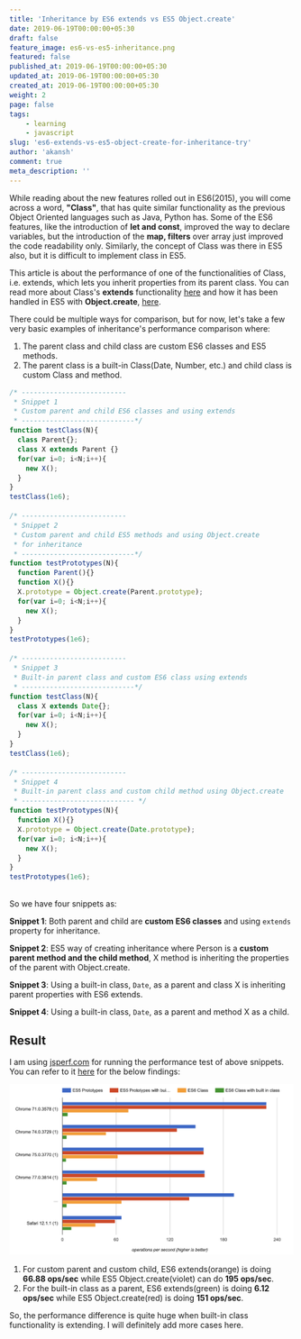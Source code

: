 ```yaml
---
title: 'Inheritance by ES6 extends vs ES5 Object.create'
date: 2019-06-19T00:00:00+05:30
draft: false
feature_image: es6-vs-es5-inheritance.png
featured: false
published_at: 2019-06-19T00:00:00+05:30
updated_at: 2019-06-19T00:00:00+05:30
created_at: 2019-06-19T00:00:00+05:30
weight: 2
page: false
tags: 
    - learning
    - javascript
slug: 'es6-extends-vs-es5-object-create-for-inheritance-try'
author: 'akansh'
comment: true
meta_description: ''
---
```


While reading about the new features rolled out in ES6(2015), you will come across a word, **"Class"**, that has quite similar functionality as the previous Object Oriented languages such as Java, Python has. Some of the ES6 features, like the introduction of **let and const**, improved the way to declare variables, but the introduction of the **map, filters** over array just improved the code readability only. Similarly, the concept of Class was there in ES5 also, but it is difficult to implement class in ES5. 

This article is about the performance of one of the functionalities of Class, i.e. extends, which lets you inherit properties from its parent class. You can read more about Class's **extends** functionality [here](https://scotch.io/tutorials/demystifying-es6-classes-and-prototypal-inheritance#toc-subclassing-in-es6) and how it has been handled in ES5 with **Object.create**, [here](https://medium.com/@dange.laxmikant/simplified-inheritance-in-js-es5-way-60b4ff19b008).

There could be multiple ways for comparison, but for now, let's take a few very basic examples of inheritance's performance comparison where: 
1. The parent class and child class are custom ES6 classes and ES5 methods.
2. The parent class is a built-in Class(Date, Number, etc.) and child class is custom Class and method.

```js
/* --------------------------
 * Snippet 1
 * Custom parent and child ES6 classes and using extends
 * ----------------------------*/
function testClass(N){
  class Parent{};
  class X extends Parent {}
  for(var i=0; i<N;i++){
    new X();
  }
}
testClass(1e6);

/* --------------------------
 * Snippet 2
 * Custom parent and child ES5 methods and using Object.create 
 * for inheritance
 * ----------------------------*/
function testPrototypes(N){
  function Parent(){}
  function X(){}
  X.prototype = Object.create(Parent.prototype);
  for(var i=0; i<N;i++){
    new X();
  }
}
testPrototypes(1e6);

/* --------------------------
 * Snippet 3
 * Built-in parent class and custom ES6 class using extends
 * ----------------------------*/
function testClass(N){
  class X extends Date{};
  for(var i=0; i<N;i++){
    new X();
  }
}
testClass(1e6);

/* --------------------------
 * Snippet 4
 * Built-in parent class and custom child method using Object.create
 * ---------------------------- */
function testPrototypes(N){
  function X(){}
  X.prototype = Object.create(Date.prototype);
  for(var i=0; i<N;i++){
    new X();
  }
}
testPrototypes(1e6);

```
<br>
So we have four snippets as: 

**Snippet 1**: Both parent and child are **custom ES6 classes** and using `extends` property for inheritance.

**Snippet 2**: ES5 way of creating inheritance where Person is a **custom parent method and the child method**, X method is inheriting the properties of the parent with Object.create.

**Snippet 3**: Using a built-in class, `Date`, as a parent and class X is inheriting parent properties with ES6 extends. 

**Snippet 4**: Using a built-in class, `Date`, as a parent and method X as a child.

## Result
I am using [jsperf.com](https://jsperf.com) for running the performance test of above snippets. You can refer to it [here](https://jsperf.com/es6-class-vs-es5-proto/) for the below findings:
 
![Performance result of ES6 extends vs ES5 Object.create for inheritance](es6-extends-vs-es5-object-create.png)

1. For custom parent and custom child, ES6 extends(orange) is doing **66.88 ops/sec** while ES5 Object.create(violet) can do **195 ops/sec**.
2. For the built-in class as a parent, ES6 extends(green) is doing **6.12 ops/sec** while ES5 Object.create(red) is doing **151 ops/sec**. 

So, the performance difference is quite huge when built-in class functionality is extending. I will definitely add more cases here. 
